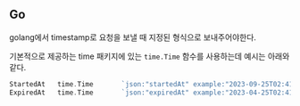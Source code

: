 ## Go
golang에서 timestamp로 요청을 보낼 때 지정된 형식으로 보내주어야한다.

기본적으로 제공하는 time 패키지에 있는 `time.Time` 함수를 사용하는데 예시는 아래와 같다.

```go
StartedAt   time.Time       `json:"startedAt" example:"2023-09-25T02:41:34Z"` // 이벤트 시작 시간
ExpiredAt   time.Time       `json:"expiredAt" example:"2023-04-25T02:41:34Z"` // 이벤트 종료 시간
```
